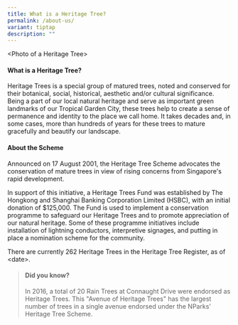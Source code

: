 ```yaml
---
title: What is a Heritage Tree?
permalink: /about-us/
variant: tiptap
description: ""
---
```

<p>&lt;Photo of a Heritage Tree&gt;</p>
<h4><strong>What is a Heritage Tree?</strong></h4>
<p>Heritage Trees is a special group of matured trees, noted and conserved
for their botanical, social, historical, aesthetic and/or cultural significance.
Being a part of our local natural heritage and serve as important green
landmarks of our Tropical Garden City, these trees help to create a sense
of permanence and identity to the place we call home. It takes decades
and, in some cases, more than hundreds of years for these trees to mature
gracefully and beautify our landscape.</p>
<p></p>
<h4><strong>About the Scheme</strong></h4>
<p>Announced on 17 August 2001, the Heritage Tree Scheme advocates the conservation
of mature trees in view of rising concerns from Singapore's rapid development.</p>
<p>In support of this initiative, a Heritage Trees Fund was established by
The Hongkong and Shanghai Banking Corporation Limited (HSBC), with an initial
donation of $125,000. The Fund is used to implement a conservation programme
to safeguard our Heritage Trees and to promote appreciation of our natural
heritage. Some of these programme initiatives include installation of lightning
conductors, interpretive signages, and putting in place a nomination scheme
for the community.</p>
<p>There are currently 262 Heritage Trees in the Heritage Tree Register,
as of &lt;date&gt;.</p>
<p></p>
<blockquote>
<h4><strong>Did you know?</strong></h4>
<p>In 2016, a total of 20 Rain Trees at Connaught Drive were endorsed as
Heritage Trees. This "Avenue of Heritage Trees" has the largest number
of trees in a single avenue endorsed under the NParks' Heritage Tree Scheme.</p>
</blockquote>
<p></p>